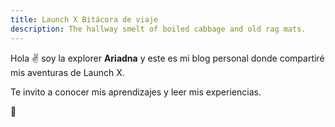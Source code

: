 ```yaml
---
title: Launch X Bitácora de viaje
description: The hallway smelt of boiled cabbage and old rag mats.
---
```


Hola ✌️  soy la explorer **Ariadna** y este es mi blog personal donde compartiré mis aventuras de Launch X.

Te invito a conocer mis aprendizajes y leer mis experiencias.

🚀
